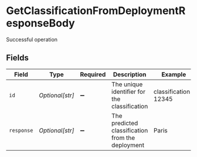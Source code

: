 # GetClassificationFromDeploymentResponseBody

Successful operation


## Fields

| Field                                            | Type                                             | Required                                         | Description                                      | Example                                          |
| ------------------------------------------------ | ------------------------------------------------ | ------------------------------------------------ | ------------------------------------------------ | ------------------------------------------------ |
| `id`                                             | *Optional[str]*                                  | :heavy_minus_sign:                               | The unique identifier for the classification     | classification-12345                             |
| `response`                                       | *Optional[str]*                                  | :heavy_minus_sign:                               | The predicted classification from the deployment | Paris                                            |